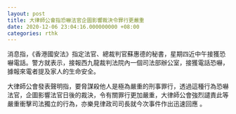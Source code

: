 ```yaml
---
layout: post
title: 大律師公會指恐嚇法官企圖影響裁決令罪行更嚴重
date: 2020-12-06 23:04:16.000000000 +08:00
categories: rthk
---
```


消息指，《香港國安法》指定法官、總裁判官蘇惠德的秘書，星期四近中午接獲恐嚇電話。警方就表示，接報西九龍裁判法院內一個司法部辦公室，接獲電話恐嚇，據報來電者提及家人的生命安全。

大律師公會發表聲明指，要脅謀殺他人是極為嚴重的刑事罪行，透過這種行為恐嚇法官，企圖影響法官日後的裁決，令有關罪行更加嚴重，大律師公會強烈譴責此等嚴重衝擊司法獨立的行為，亦樂見律政司司長就今次事件作出迅速回應 。

